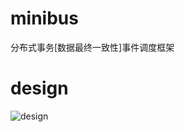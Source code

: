 # minibus
分布式事务[数据最终一致性]事件调度框架

# design
![design](https://github.com/zhuyinbai/minibus/blob/master/src/docs/design/minibus_design.jpg)
